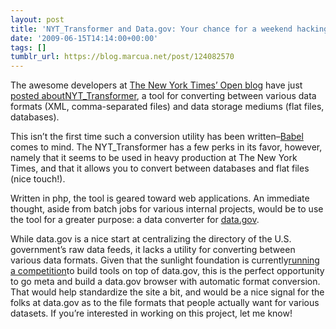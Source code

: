 ```yaml
---
layout: post
title: 'NYT_Transformer and Data.gov: Your chance for a weekend hacking project!'
date: '2009-06-15T14:14:00+00:00'
tags: []
tumblr_url: https://blog.marcua.net/post/124082570
---
```

The awesome developers at [The New York Times’ Open blog](http://open.blogs.nytimes.com/) have just [posted about](http://open.blogs.nytimes.com/2009/06/15/introducing-nyt_transformer/)[NYT\_Transformer](http://code.nytimes.com/projects/nyt_transformer/doc/index.html), a tool for converting between various data formats (XML, comma-separated files) and data storage mediums (flat files, databases).

This isn’t the first time such a conversion utility has been written–[Babel](http://simile.mit.edu/babel/) comes to mind. The NYT\_Transformer has a few perks in its favor, however, namely that it seems to be used in heavy production at The New York Times, and that it allows you to convert between databases and flat files (nice touch!).

Written in php, the tool is geared toward web applications. An immediate thought, aside from batch jobs for various internal projects, would be to use the tool for a greater purpose: a data converter for [data.gov](http://www.data.gov).

While data.gov is a nice start at centralizing the directory of the U.S. government’s raw data feeds, it lacks a utility for converting between various data formats. Given that the sunlight foundation is currently[running a competition](http://www.sunlightlabs.com/contests/appsforamerica2/)to build tools on top of data.gov, this is the perfect opportunity to go meta and build a data.gov browser with automatic format conversion. That would help standardize the site a bit, and would be a nice signal for the folks at data.gov as to the file formats that people actually want for various datasets. If you’re interested in working on this project, let me know!

